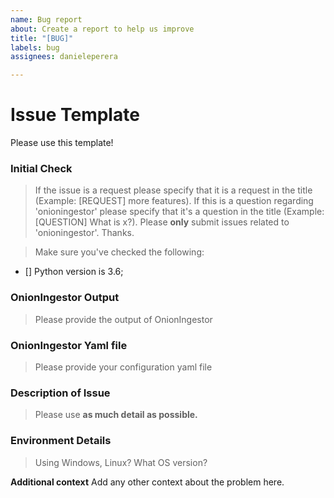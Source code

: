 ```yaml
---
name: Bug report
about: Create a report to help us improve
title: "[BUG]"
labels: bug
assignees: danieleperera

---
```


# Issue Template
Please use this template!

### Initial Check
> If the issue is a request please specify that it is a request in the title (Example: [REQUEST] more features). If this is a question regarding 'onioningestor' please specify that it's a question in the title (Example: [QUESTION] What is x?). Please **only** submit issues related to 'onioningestor'. Thanks.

>Make sure you've checked the following:

- [] Python version is 3.6;

### OnionIngestor Output
>Please provide the output of OnionIngestor

### OnionIngestor Yaml file
>Please provide your configuration yaml file

### Description of Issue
>Please use **as much detail as possible.**

### Environment Details
>Using Windows, Linux? What OS version? 

**Additional context**
Add any other context about the problem here.
